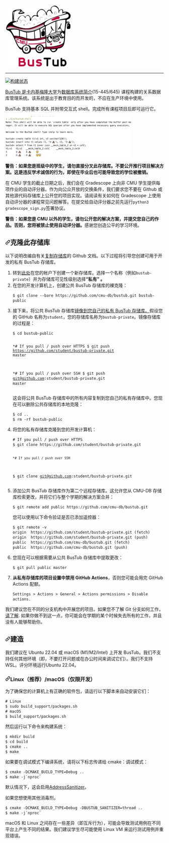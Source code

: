 <div class="Box-sc-g0xbh4-0 bJMeLZ js-snippet-clipboard-copy-unpositioned" data-hpc="true"><article class="markdown-body entry-content container-lg" itemprop="text"><p dir="auto"><a target="_blank" rel="noopener noreferrer" href="https://github.com/cmu-db/bustub/blob/master/logo/bustub-whiteborder.svg"><img src="https://github.com/cmu-db/bustub/raw/master/logo/bustub-whiteborder.svg" alt="巴士浴缸标志" height="200" style="max-width: 100%;"></a></p>
<hr>
<p dir="auto"><a href="https://github.com/cmu-db/bustub/actions/workflows/cmake.yml"><img src="https://github.com/cmu-db/bustub/actions/workflows/cmake.yml/badge.svg" alt="构建状态" style="max-width: 100%;"></a></p>
<p dir="auto"><font style="vertical-align: inherit;"></font><a href="https://db.cs.cmu.edu" rel="nofollow"><font style="vertical-align: inherit;"><font style="vertical-align: inherit;">BusTub 是卡内基梅隆大学</font></font></a><font style="vertical-align: inherit;"><font style="vertical-align: inherit;">为</font></font><a href="https://15445.courses.cs.cmu.edu" rel="nofollow"><font style="vertical-align: inherit;"><font style="vertical-align: inherit;">数据库系统简介</font></font></a><font style="vertical-align: inherit;"><font style="vertical-align: inherit;">(15-445/645) 课程构建的关系数据库管理系统</font><font style="vertical-align: inherit;">。</font><font style="vertical-align: inherit;">该系统是出于教育目的而开发的，不应在生产环境中使用。</font></font></p>
<p dir="auto"><font style="vertical-align: inherit;"><font style="vertical-align: inherit;">BusTub 支持基本 SQL 并附带交互式 shell。</font><font style="vertical-align: inherit;">完成所有课程项目后即可运行它。</font></font></p>
<p dir="auto"><a target="_blank" rel="noopener noreferrer" href="https://github.com/cmu-db/bustub/blob/master/logo/sql.png"><img src="https://github.com/cmu-db/bustub/raw/master/logo/sql.png" alt="BusTub SQL" width="400" style="max-width: 100%;"></a></p>
<p dir="auto"><strong><font style="vertical-align: inherit;"><font style="vertical-align: inherit;">警告：如果您是班级中的学生，请勿直接分叉此存储库。</font><font style="vertical-align: inherit;">不要公开推行项目解决方案。</font><font style="vertical-align: inherit;">这是违反学术诚信的行为，即使在毕业后也可能导致您的学位被撤销。</font></font></strong></p>
<p dir="auto"><font style="vertical-align: inherit;"><font style="vertical-align: inherit;">在 CMU 学生的截止日期之后，我们会在 Gradescope 上向非 CMU 学生提供每项作业的自动评分器。</font><font style="vertical-align: inherit;">作为向公众开放的交换条件，我们要求您不要在 Github 或其他源代码存储库上公开您的项目实现。</font><font style="vertical-align: inherit;">请阅读有关如何在 Gradescope 上使用自动评分器的课程常见问题解答。</font><font style="vertical-align: inherit;">在提交给自动评分器之前先运行</font></font><code>python3 gradescope_sign.py</code><font style="vertical-align: inherit;"><font style="vertical-align: inherit;">签署协议。</font></font></p>
<p dir="auto"><strong><font style="vertical-align: inherit;"><font style="vertical-align: inherit;">警告：如果您是 CMU 以外的学生，请勿公开您的解决方案，并提交您自己的作品。</font><font style="vertical-align: inherit;">否则，您将被禁止使用自动评分器。</font></font></strong><font style="vertical-align: inherit;"><font style="vertical-align: inherit;">感谢您创造公平的学习环境。</font></font></p>
<h2 tabindex="-1" dir="auto"><a id="user-content-cloning-this-repository" class="anchor" aria-hidden="true" tabindex="-1" href="#cloning-this-repository"><svg class="octicon octicon-link" viewBox="0 0 16 16" version="1.1" width="16" height="16" aria-hidden="true"><path d="m7.775 3.275 1.25-1.25a3.5 3.5 0 1 1 4.95 4.95l-2.5 2.5a3.5 3.5 0 0 1-4.95 0 .751.751 0 0 1 .018-1.042.751.751 0 0 1 1.042-.018 1.998 1.998 0 0 0 2.83 0l2.5-2.5a2.002 2.002 0 0 0-2.83-2.83l-1.25 1.25a.751.751 0 0 1-1.042-.018.751.751 0 0 1-.018-1.042Zm-4.69 9.64a1.998 1.998 0 0 0 2.83 0l1.25-1.25a.751.751 0 0 1 1.042.018.751.751 0 0 1 .018 1.042l-1.25 1.25a3.5 3.5 0 1 1-4.95-4.95l2.5-2.5a3.5 3.5 0 0 1 4.95 0 .751.751 0 0 1-.018 1.042.751.751 0 0 1-1.042.018 1.998 1.998 0 0 0-2.83 0l-2.5 2.5a1.998 1.998 0 0 0 0 2.83Z"></path></svg></a><font style="vertical-align: inherit;"><font style="vertical-align: inherit;">克隆此存储库</font></font></h2>
<p dir="auto"><font style="vertical-align: inherit;"><font style="vertical-align: inherit;">以下说明改编自有关</font></font><a href="https://docs.github.com/en/github/creating-cloning-and-archiving-repositories/creating-a-repository-on-github/duplicating-a-repository"><font style="vertical-align: inherit;"><font style="vertical-align: inherit;">复制存储库</font></font></a><font style="vertical-align: inherit;"><font style="vertical-align: inherit;">的 Github 文档。</font><font style="vertical-align: inherit;">以下过程将引导您创建可用于开发的私有 BusTub 存储库。</font></font></p>
<ol dir="auto">
<li><font style="vertical-align: inherit;"><font style="vertical-align: inherit;">转到</font></font><a href="https://github.com/new"><font style="vertical-align: inherit;"><font style="vertical-align: inherit;">此处</font></font></a><font style="vertical-align: inherit;"><font style="vertical-align: inherit;">在您的帐户下创建一个新存储库。</font><font style="vertical-align: inherit;">选择一个名称（例如</font></font><code>bustub-private</code><font style="vertical-align: inherit;"><font style="vertical-align: inherit;">）并</font><font style="vertical-align: inherit;">为存储库可见性级别选择</font></font><strong><font style="vertical-align: inherit;"><font style="vertical-align: inherit;">“私有” 。</font></font></strong><font style="vertical-align: inherit;"></font></li>
<li><font style="vertical-align: inherit;"><font style="vertical-align: inherit;">在您的开发计算机上，创建公共 BusTub 存储库的裸克隆：
</font></font><div class="snippet-clipboard-content notranslate position-relative overflow-auto"><pre class="notranslate"><code>$ git clone --bare https://github.com/cmu-db/bustub.git bustub-public
</code></pre><div class="zeroclipboard-container">
     
  </div></div>
</li>
<li><font style="vertical-align: inherit;"><font style="vertical-align: inherit;">接下来，将</font><font style="vertical-align: inherit;">公共 BusTub 存储库</font></font><a href="https://git-scm.com/docs/git-push#Documentation/git-push.txt---mirror" rel="nofollow"><font style="vertical-align: inherit;"><font style="vertical-align: inherit;">镜像到您自己的私有 BusTub 存储库。</font></font></a><font style="vertical-align: inherit;"><font style="vertical-align: inherit;">假设您的 GitHub 名称为</font></font><code>student</code><font style="vertical-align: inherit;"><font style="vertical-align: inherit;">，您的存储库名称为</font></font><code>bustub-private</code><font style="vertical-align: inherit;"><font style="vertical-align: inherit;">。</font><font style="vertical-align: inherit;">镜像存储库的过程是：
</font></font><div class="snippet-clipboard-content notranslate position-relative overflow-auto"><pre class="notranslate"><code>$ cd bustub-public

  *# If you pull / push over HTTPS
$ git push https://github.com/student/bustub-private.git master

  *# If you pull / push over SSH
$ git push git@github.com:student/bustub-private.git master
</code></pre><div class="zeroclipboard-container">
   
  </div></div><font style="vertical-align: inherit;"><font style="vertical-align: inherit;">
这会将公共 BusTub 存储库中的所有内容复制到您自己的私有存储库中。</font><font style="vertical-align: inherit;">您现在可以删除公共存储库的本地克隆：
</font></font><div class="snippet-clipboard-content notranslate position-relative overflow-auto"><pre class="notranslate"><code>$ cd ..
$ rm -rf bustub-public
</code></pre><div class="zeroclipboard-container">
    
  </div></div>
</li>
<li><font style="vertical-align: inherit;"><font style="vertical-align: inherit;">将您的私有存储库克隆到您的开发计算机：
</font></font><div class="snippet-clipboard-content notranslate position-relative overflow-auto"><pre class="notranslate"><code># If you pull / push over HTTPS
$ git clone https://github.com/student/bustub-private.git

    *# If you pull / push over SSH
$ git clone git@github.com:student/bustub-private.git
</code></pre><div class="zeroclipboard-container">
    
  </div></div>
</li>
<li><font style="vertical-align: inherit;"><font style="vertical-align: inherit;">添加公共 BusTub 存储库作为第二个远程存储库。</font><font style="vertical-align: inherit;">这允许您从 CMU-DB 存储库检索更改，并将它们与整个学期的解决方案合并：
</font></font><div class="snippet-clipboard-content notranslate position-relative overflow-auto"><pre class="notranslate"><code>$ git remote add public https://github.com/cmu-db/bustub.git
</code></pre><div class="zeroclipboard-container">
    
  </div></div><font style="vertical-align: inherit;"><font style="vertical-align: inherit;">
您可以使用以下命令验证是否已添加遥控器：
</font></font><div class="snippet-clipboard-content notranslate position-relative overflow-auto"><pre class="notranslate"><code>$ git remote -v
origin	https://github.com/student/bustub-private.git (fetch)
origin	https://github.com/student/bustub-private.git (push)
public	https://github.com/cmu-db/bustub.git (fetch)
public	https://github.com/cmu-db/bustub.git (push)
</code></pre><div class="zeroclipboard-container">
    
  </div></div>
</li>
<li><font style="vertical-align: inherit;"><font style="vertical-align: inherit;">您现在可以根据需要从公共 BusTub 存储库中提取更改：
</font></font><div class="snippet-clipboard-content notranslate position-relative overflow-auto"><pre class="notranslate"><code>$ git pull public master
</code></pre><div class="zeroclipboard-container">
   
  </div></div>
</li>
<li><strong><font style="vertical-align: inherit;"><font style="vertical-align: inherit;">从私有存储库的项目设置中禁用 GitHub Actions</font></font></strong><font style="vertical-align: inherit;"><font style="vertical-align: inherit;">，否则您可能会用完 GitHub Actions 配额。
</font></font><div class="snippet-clipboard-content notranslate position-relative overflow-auto"><pre class="notranslate"><code>Settings &gt; Actions &gt; General &gt; Actions permissions &gt; Disable actions.
</code></pre><div class="zeroclipboard-container">
    
  </div></div>
</li>
</ol>
<p dir="auto"><font style="vertical-align: inherit;"><font style="vertical-align: inherit;">我们建议您在不同的分支机构中开展您的项目。</font><font style="vertical-align: inherit;">如果您不了解 Git 分支如何工作，</font></font><a href="https://git-scm.com/book/en/v2/Git-Branching-Basic-Branching-and-Merging" rel="nofollow"><font style="vertical-align: inherit;"><font style="vertical-align: inherit;">请了解</font></font></a><font style="vertical-align: inherit;"><font style="vertical-align: inherit;">. </font><font style="vertical-align: inherit;">如果你做不到这一点，你可能会在学期的某个时候失去所有的工作，并且没有人能够帮助你。</font></font></p>
<h2 tabindex="-1" dir="auto"><a id="user-content-build" class="anchor" aria-hidden="true" tabindex="-1" href="#build"><svg class="octicon octicon-link" viewBox="0 0 16 16" version="1.1" width="16" height="16" aria-hidden="true"><path d="m7.775 3.275 1.25-1.25a3.5 3.5 0 1 1 4.95 4.95l-2.5 2.5a3.5 3.5 0 0 1-4.95 0 .751.751 0 0 1 .018-1.042.751.751 0 0 1 1.042-.018 1.998 1.998 0 0 0 2.83 0l2.5-2.5a2.002 2.002 0 0 0-2.83-2.83l-1.25 1.25a.751.751 0 0 1-1.042-.018.751.751 0 0 1-.018-1.042Zm-4.69 9.64a1.998 1.998 0 0 0 2.83 0l1.25-1.25a.751.751 0 0 1 1.042.018.751.751 0 0 1 .018 1.042l-1.25 1.25a3.5 3.5 0 1 1-4.95-4.95l2.5-2.5a3.5 3.5 0 0 1 4.95 0 .751.751 0 0 1-.018 1.042.751.751 0 0 1-1.042.018 1.998 1.998 0 0 0-2.83 0l-2.5 2.5a1.998 1.998 0 0 0 0 2.83Z"></path></svg></a><font style="vertical-align: inherit;"><font style="vertical-align: inherit;">建造</font></font></h2>
<p dir="auto"><font style="vertical-align: inherit;"><font style="vertical-align: inherit;">我们建议在 Ubuntu 22.04 或 macOS (M1/M2/Intel) 上开发 BusTub。</font><font style="vertical-align: inherit;">我们不支持任何其他环境（即，不要打开问题或在办公时间来调试它们）。</font><font style="vertical-align: inherit;">我们不支持 WSL。</font><font style="vertical-align: inherit;">评分环境运行Ubuntu 22.04。</font></font></p>
<h3 tabindex="-1" dir="auto"><a id="user-content-linux-recommended--macos-development-only" class="anchor" aria-hidden="true" tabindex="-1" href="#linux-recommended--macos-development-only"><svg class="octicon octicon-link" viewBox="0 0 16 16" version="1.1" width="16" height="16" aria-hidden="true"><path d="m7.775 3.275 1.25-1.25a3.5 3.5 0 1 1 4.95 4.95l-2.5 2.5a3.5 3.5 0 0 1-4.95 0 .751.751 0 0 1 .018-1.042.751.751 0 0 1 1.042-.018 1.998 1.998 0 0 0 2.83 0l2.5-2.5a2.002 2.002 0 0 0-2.83-2.83l-1.25 1.25a.751.751 0 0 1-1.042-.018.751.751 0 0 1-.018-1.042Zm-4.69 9.64a1.998 1.998 0 0 0 2.83 0l1.25-1.25a.751.751 0 0 1 1.042.018.751.751 0 0 1 .018 1.042l-1.25 1.25a3.5 3.5 0 1 1-4.95-4.95l2.5-2.5a3.5 3.5 0 0 1 4.95 0 .751.751 0 0 1-.018 1.042.751.751 0 0 1-1.042.018 1.998 1.998 0 0 0-2.83 0l-2.5 2.5a1.998 1.998 0 0 0 0 2.83Z"></path></svg></a><font style="vertical-align: inherit;"><font style="vertical-align: inherit;">Linux（推荐）/macOS（仅限开发）</font></font></h3>
<p dir="auto"><font style="vertical-align: inherit;"><font style="vertical-align: inherit;">为了确保您的计算机上有正确的软件包，请运行以下脚本来自动安装它们：</font></font></p>
<div class="snippet-clipboard-content notranslate position-relative overflow-auto"><pre class="notranslate"><code># Linux
$ sudo build_support/packages.sh
# macOS
$ build_support/packages.sh
</code></pre><div class="zeroclipboard-container">
    
  </div></div>
<p dir="auto"><font style="vertical-align: inherit;"><font style="vertical-align: inherit;">然后运行以下命令来构建系统：</font></font></p>
<div class="snippet-clipboard-content notranslate position-relative overflow-auto"><pre class="notranslate"><code>$ mkdir build
$ cd build
$ cmake ..
$ make
</code></pre><div class="zeroclipboard-container">
   
  </div></div>
<p dir="auto"><font style="vertical-align: inherit;"><font style="vertical-align: inherit;">如果要在调试模式下编译系统，请将以下标志传递给 cmake：调试模式：</font></font></p>
<div class="snippet-clipboard-content notranslate position-relative overflow-auto"><pre class="notranslate"><code>$ cmake -DCMAKE_BUILD_TYPE=Debug ..
$ make -j`nproc`
</code></pre><div class="zeroclipboard-container">
    
  </div></div>
<p dir="auto"><font style="vertical-align: inherit;"><font style="vertical-align: inherit;">默认情况下，这会启用</font></font><a href="https://github.com/google/sanitizers"><font style="vertical-align: inherit;"><font style="vertical-align: inherit;">AddressSanitizer</font></font></a><font style="vertical-align: inherit;"><font style="vertical-align: inherit;">。</font></font></p>
<p dir="auto"><font style="vertical-align: inherit;"><font style="vertical-align: inherit;">如果您想使用其他消毒剂，</font></font></p>
<div class="snippet-clipboard-content notranslate position-relative overflow-auto"><pre class="notranslate"><code>$ cmake -DCMAKE_BUILD_TYPE=Debug -DBUSTUB_SANITIZER=thread ..
$ make -j`nproc`
</code></pre><div class="zeroclipboard-container">
  
  </div></div>
<p dir="auto"><font style="vertical-align: inherit;"><font style="vertical-align: inherit;">macOS 和 Linux 之间存在一些差异（即互斥行为），可能会导致测试用例在不同平台上产生不同的结果。</font><font style="vertical-align: inherit;">我们建议学生尽可能使用 Linux VM 来运行测试用例并重现错误。</font></font></p>
</article></div>
